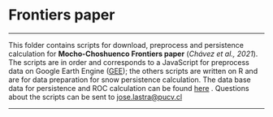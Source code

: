 # Frontiers paper

***

This folder contains scripts for download, preprocess and persistence calculation for **Mocho-Choshuenco Frontiers paper** (*Chávez et al., 2021*). The scripts are in order and corresponds to a JavaScript for preprocess data on Google Earth Engine ([GEE](https://earthengine.google.com/)); the others scripts are written on R and are for data preparation for snow persistence calculation.  The data base data for persistence and ROC calculation can be found [here](https://drive.google.com/drive/folders/1AVND_-FHDZeVSiOf3hpUEf0B7yga8flP?usp=sharing) .   Questions about the scripts can be sent to jose.lastra@pucv.cl

***
